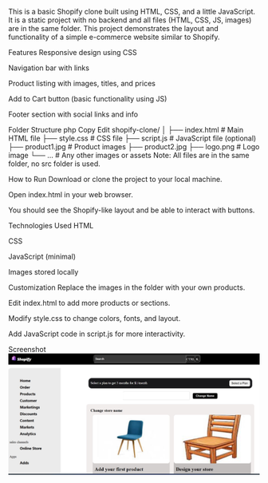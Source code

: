 This is a basic Shopify clone built using HTML, CSS, and a little JavaScript.
It is a static project with no backend and all files (HTML, CSS, JS, images) are in the same folder.
This project demonstrates the layout and functionality of a simple e-commerce website similar to Shopify.

Features
Responsive design using CSS

Navigation bar with links

Product listing with images, titles, and prices

Add to Cart button (basic functionality using JS)

Footer section with social links and info

Folder Structure
php
Copy
Edit
shopify-clone/
│
├── index.html          # Main HTML file
├── style.css           # CSS file
├── script.js           # JavaScript file (optional)
├── product1.jpg        # Product images
├── product2.jpg
├── logo.png            # Logo image
└── ...                 # Any other images or assets
Note: All files are in the same folder, no src folder is used.

How to Run
Download or clone the project to your local machine.

Open index.html in your web browser.

You should see the Shopify-like layout and be able to interact with buttons.

Technologies Used
HTML

CSS

JavaScript (minimal)

Images stored locally

Customization
Replace the images in the folder with your own products.

Edit index.html to add more products or sections.

Modify style.css to change colors, fonts, and layout.

Add JavaScript code in script.js for more interactivity.

Screenshot
![Shopify Clone Screenshot](images/shpo.jpg)


